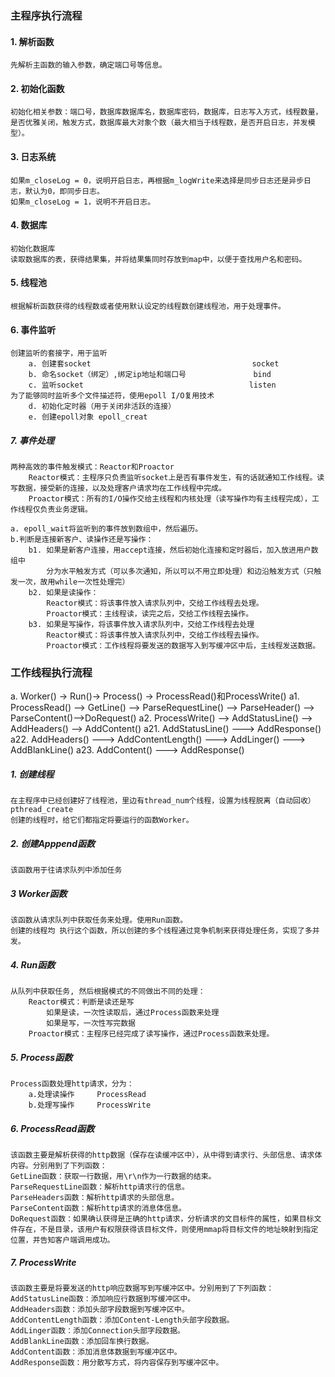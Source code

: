 ### 主程序执行流程

#### 1. 解析函数
	先解析主函数的输入参数，确定端口号等信息。
#### 2. 初始化函数
	初始化相关参数：端口号，数据库数据库名，数据库密码，数据库，日志写入方式，线程数量，是否优雅关闭，触发方式，数据库最大对象个数（最大相当于线程数，是否开启日志，并发模型）。
#### 3. 日志系统
	如果m_closeLog = 0，说明开启日志，再根据m_logWrite来选择是同步日志还是异步日志，默认为0，即同步日志。
	如果m_closeLog = 1，说明不开启日志。
#### 4. 数据库
	初始化数据库
	读取数据库的表，获得结果集，并将结果集同时存放到map中，以便于查找用户名和密码。
#### 5. 线程池
	根据解析函数获得的线程数或者使用默认设定的线程数创建线程池，用于处理事件。
#### 6. 事件监听
```
创建监听的套接字，用于监听
    a. 创建套socket 							  	    socket
    b. 命名socket（绑定）,绑定ip地址和端口号				 bind
    c. 监听socket 									listen
为了能够同时监听多个文件描述符，使用epoll I/O复用技术		
    d. 初始化定时器（用于关闭非活跃的连接）
    e. 创建epoll对象 epoll_creat
```
##### 7. 事件处理
	两种高效的事件触发模式：Reactor和Proactor
		Reactor模式：主程序只负责监听socket上是否有事件发生，有的话就通知工作线程。读写数据，接受新的连接，以及处理客户请求均在工作线程中完成。
		Proactor模式：所有的I/O操作交给主线程和内核处理（读写操作均有主线程完成），工作线程仅负责业务逻辑。
	
	a. epoll_wait将监听到的事件放到数组中，然后遍历。
	b.判断是连接新客户、读操作还是写操作：
		b1. 如果是新客户连接，用accept连接，然后初始化连接和定时器后，加入放进用户数组中
			分为水平触发方式（可以多次通知，所以可以不用立即处理）和边沿触发方式（只触发一次，故用while一次性处理完）
		b2. 如果是读操作：
	        Reactor模式：将该事件放入请求队列中，交给工作线程去处理。
	        Proactor模式：主线程读，读完之后，交给工作线程去操作。
		b3. 如果是写操作，将该事件放入请求队列中，交给工作线程去处理
	        Reactor模式：将该事件放入请求队列中，交给工作线程去操作。
	        Proactor模式：工作线程将要发送的数据写入到写缓冲区中后，主线程发送数据。


### 工作线程执行流程
a. Worker() -> Run()-> Process() -> ProcessRead()和ProcessWrite()
	a1. ProcessRead() --> GetLine() --> ParseRequestLine() --> ParseHeader() --> ParseContent()-->DoRequest()
	a2. ProcessWrite() --> AddStatusLine() --> AddHeaders() --> AddContent()
		a21. AddStatusLine() ---> AddResponse()
		a22. AddHeaders() ---> AddContentLength() ---> AddLinger() ---> AddBlankLine()
		a23. AddContent() ---> AddResponse()

##### 1. 创建线程
	在主程序中已经创建好了线程池，里边有thread_num个线程，设置为线程脱离（自动回收）  		pthread_create
	创建的线程时，给它们都指定将要运行的函数Worker。
##### 2. 创建Apppend函数
	该函数用于往请求队列中添加任务
##### 3 Worker函数
	该函数从请求队列中获取任务来处理。使用Run函数。
	创建的线程均 执行这个函数，所以创建的多个线程通过竞争机制来获得处理任务，实现了多并发。
##### 4. Run函数
	从队列中获取任务, 然后根据模式的不同做出不同的处理：
		Reactor模式：判断是读还是写
			如果是读，一次性读取后，通过Process函数来处理
			如果是写，一次性写完数据
		Proactor模式：主程序已经完成了读写操作，通过Process函数来处理。

##### 5. Process函数
	Process函数处理http请求，分为：
		a.处理读操作		ProcessRead
		b.处理写操作		ProcessWrite
##### 6. ProcessRead函数
	该函数主要是解析获得的http数据（保存在读缓冲区中），从中得到请求行、头部信息、请求体内容。分别用到了下列函数：
	GetLine函数：获取一行数据，用\r\n作为一行数据的结束。
	ParseRequestLine函数：解析http请求行的信息。
	ParseHeaders函数：解析http请求的头部信息。
	ParseContent函数：解析http请求的消息体信息。
	DoRequest函数：如果确认获得是正确的http请求，分析请求的文目标件的属性，如果目标文件存在，不是目录，该用户有权限获得该目标文件，则使用mmap将目标文件的地址映射到指定位置，并告知客户端调用成功。
##### 7. ProcessWrite
	该函数主要是将要发送的http响应数据写到写缓冲区中。分别用到了下列函数：
	AddStatusLine函数：添加响应行数据到写缓冲区中。
	AddHeaders函数：添加头部字段数据到写缓冲区中。
	AddContentLength函数：添加Content-Length头部字段数据。
	AddLinger函数：添加Connection头部字段数据。
	AddBlankLine函数：添加回车换行数据。
	AddContent函数：添加消息体数据到写缓冲区中。
	AddResponse函数：用分散写方式，将内容保存到写缓冲区中。